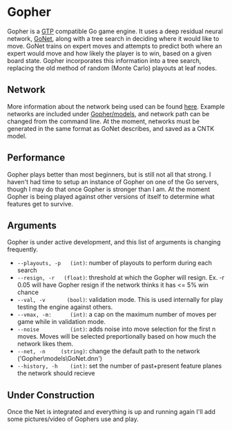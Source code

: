 # Gopher
Gopher is a [GTP](https://senseis.xmp.net/?GoTextProtocol) compatible Go game engine. It uses a deep residual neural network, [GoNet](https://github.com/MaxCarlson/GoNet), along with a tree search in deciding where it would like to move. GoNet trains on expert moves and attempts to predict both where an expert would move and how likely the player is to win, based on a given board state. Gopher incorporates this information into a tree search, replacing the old method of random (Monte Carlo) playouts at leaf nodes. 

## Network
More information about the network being used can be found [here](https://github.com/MaxCarlson/GoNet). Example networks are included under [Gopher/models](https://github.com/MaxCarlson/Gopher/tree/master/Gopher/models), and network path can be changed from the command line. At the moment, networks must be generated in the same format as GoNet describes, and saved as a CNTK model. 

## Performance
Gopher plays better than most beginners, but is still not all that strong. I haven't had time to setup an instance of Gopher on one of the Go servers, though I may do that once Gopher is stronger than I am. At the moment Gopher is being played against other versions of itself to determine what features get to survive.

## Arguments
Gopher is under active development, and this list of arguments is changing frequently. 

* `--playouts, -p   (int)`: number of playouts to perform during each search
* `--resign, -r   (float)`: threshold at which the Gopher will resign. Ex. -r 0.05 will have Gopher resign if the network thinks it has <= 5% win chance
* `--val, -v       (bool)`: validation mode. This is used internally for play testing the engine against others. 
* `--vmax, -m:      (int)`: a cap on the maximum number of moves per game while in validation mode. 
* `--noise          (int)`: adds noise into move selection for the first n moves. Moves will be selected preportionally based on how much the network likes them.
* `--net, -n     (string)`: change the default path to the network ('Gopher\models\GoNet.dnn')
* `--history, -h    (int)`: set the number of past+present feature planes the network should recieve


## Under Construction
Once the Net is integrated and everything is up and running again I'll add some pictures/video of Gophers use and play.
